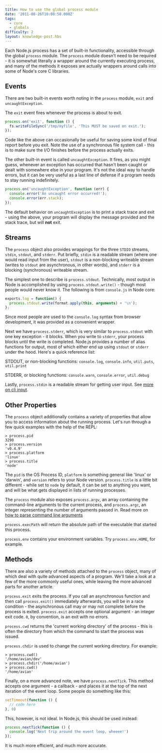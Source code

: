 ```yaml
---
title: How to use the global process module
date: '2011-08-26T10:08:50.000Z'
tags:
  - core
  - globals
difficulty: 2
layout: knowledge-post.hbs
---
```


Each Node.js process has a set of built-in functionality, accessible through the global `process` module. The `process` module doesn't need to be required - it is somewhat literally a wrapper around the currently executing process, and many of the methods it exposes are actually wrappers around calls into some of Node's core C libraries.

## Events

There are two built-in events worth noting in the `process` module, `exit` and `uncaughtException`.

The `exit` event fires whenever the process is about to exit.

```javascript
process.on('exit', function () {
  fs.writeFileSync('/tmp/myfile', 'This MUST be saved on exit.');
});
```

Code like the above can occasionally be useful for saving some kind of final report before you exit. Note the use of a synchronous file system call - this is to make sure the I/O finishes before the process actually exits.

The other built-in event is called `uncaughtException`. It fires, as you might guess, whenever an exception has occurred that hasn't been caught or dealt with somewhere else in your program. It's not the ideal way to handle errors, but it can be very useful as a last line of defense if a program needs to stay running indefinitely.

```javascript
process.on('uncaughtException', function (err) {
  console.error('An uncaught error occurred!');
  console.error(err.stack);
});
```

The default behavior on `uncaughtException` is to print a stack trace and exit - using the above, your program will display the message provided and the stack trace, but will **not** exit.

## Streams

The `process` object also provides wrappings for the three `STDIO` streams, `stdin`, `stdout`, and `stderr`. Put briefly, `stdin` is a readable stream (where one would read input from the user), `stdout` is a non-blocking writeable stream (writes to `stdout` are asynchronous, in other words), and `stderr` is a blocking (synchronous) writeable stream.

The simplest one to describe is `process.stdout`. Technically, most output in Node is accomplished by using `process.stdout.write()` - though most people would never know it. The following is from `console.js` in Node core:

```javascript
exports.log = function() {
  process.stdout.write(format.apply(this, arguments) + '\n');
};
```

Since most people are used to the `console.log` syntax from browser development, it was provided as a convenient wrapper.

Next we have `process.stderr`, which is very similar to `process.stdout` with one key exception - it blocks. When you write to `stderr`, your process blocks until the write is completed. Node.js provides a number of alias functions for output, most of which either end up using `stdout` or `stderr` under the hood. Here's a quick reference list:

STDOUT, or non-blocking functions: `console.log`, `console.info`, `util.puts`, `util.print`

STDERR, or blocking functions: `console.warn`, `console.error`, `util.debug`

Lastly, `process.stdin` is a readable stream for getting user input. See [more on cli input](/en/knowledge/command-line/how-to-prompt-for-command-line-input/).

## Other Properties

The `process` object additionally contains a variety of properties that allow you to access information about the running process. Let's run through a few quick examples with the help of the REPL:

```
> process.pid
3290
> process.version
'v0.4.9'
> process.platform
'linux'
> process.title
'node'
```

The `pid` is the OS Process ID, `platform` is something general like 'linux' or 'darwin', and `version` refers to your Node version. `process.title` is a little bit different - while set to `node` by default, it can be set to anything you want, and will be what gets displayed in lists of running processes.

The `process` module also exposes `process.argv`, an array containing the command-line arguments to the current process, and `process.argc`, an integer representing the number of arguments passed in. Read more on [how to parse command line arguments](/en/knowledge/command-line/how-to-parse-command-line-arguments/)

`process.execPath` will return the absolute path of the executable that started this process.

`process.env` contains your environment variables. Try `process.env.HOME`, for example.

## Methods

There are also a variety of methods attached to the `process` object, many of which deal with quite advanced aspects of a program. We'll take a look at a few of the more commonly useful ones, while leaving the more advanced parts for another article.

`process.exit` exits the process. If you call an asynchronous function and then call `process.exit()` immediately afterwards, you will be in a race condition - the asynchronous call may or may not complete before the process is exited. `process.exit` accepts one optional argument - an integer exit code. `0`, by convention, is an exit with no errors.

`process.cwd` returns the 'current working directory' of the process - this is often the directory from which the command to start the process was issued.

`process.chdir` is used to change the current working directory. For example:

```
> process.cwd()
'/home/avian/dev'
> process.chdir('/home/avian')
> process.cwd()
'/home/avian'
```

Finally, on a more advanced note, we have `process.nextTick`. This method accepts one argument - a callback - and places it at the top of the next iteration of the event loop. Some people do something like this:

```javascript
setTimeout(function () {
  // code here
}, 0)
```

This, however, is not ideal. In Node.js, this should be used instead:

```javascript
process.nextTick(function () {
  console.log('Next trip around the event loop, wheeee!')
});
```

It is much more efficient, and much more accurate.
